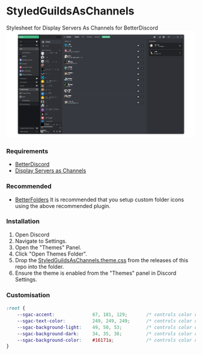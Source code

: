 # StyledGuildsAsChannels
Stylesheet for Display Servers As Channels for BetterDiscord
![PreviewImage](https://github.com/PINPAL/StyledGuildsAsChannels/blob/main/images/preview.png?raw=true)


### Requirements
- [BetterDiscord](https://betterdiscord.app/)
- [Display Servers as Channels](https://betterdiscord.app/plugin/DisplayServersAsChannels)

### Recommended
- [BetterFolders](https://betterdiscord.app/plugin/BetterFolders)
It is recommended that you setup custom folder icons using the above recommended plugin.

### Installation
1. Open Discord
2. Navigate to Settings.
3. Open the "Themes" Panel.
4. Click "Open Themes Folder".
5. Drop the [StyledGuildsAsChannels.theme.css](https://github.com/PINPAL/StyledGuildsAsChannels/releases/latest/download/StyledGuildsAsChannels.theme.css) from the releases of this repo into the folder.
6. Ensure the theme is enabled from the "Themes" panel in Discord Settings.

### Customisation
```css
:root {
	--sgac-accent:				67, 181, 129;		/* controls color of accent color */
	--sgac-text-color:			249, 249, 249;		/* controls color of text */
	--sgac-background-light:	49, 50, 53;			/* controls color of expanded folders */
	--sgac-background-dark:		34, 35, 38;			/* controls color of servers and folders */
	--sgac-background-color:	#16171a;			/* controls color of main background behind the server list */
}
```
